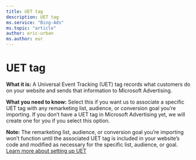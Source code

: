 ```yaml
---
title: UET tag
description: UET tag
ms.service: "Bing-Ads"
ms.topic: "article"
author: eric-urban
ms.author: eur
---
```


# UET tag

**What it is:**     A Universal Event Tracking (UET) tag records what customers do on your website and sends that information to Microsoft Advertising.

**What you need to know:**     Select this if you want us to associate a specific UET tag with any remarketing list, audience, or conversion goal you’re importing. If you don’t have a UET tag in Microsoft Advertising yet, we will create one for you if you select this option.

**Note:**     The remarketing list, audience, or conversion goal you’re importing won’t function until the associated UET tag is included in your website’s code and modified as necessary for the specific list, audience, or goal. [Learn more about setting up UET](../hlp_BA_CONC_UET_Setup_Master.md)


